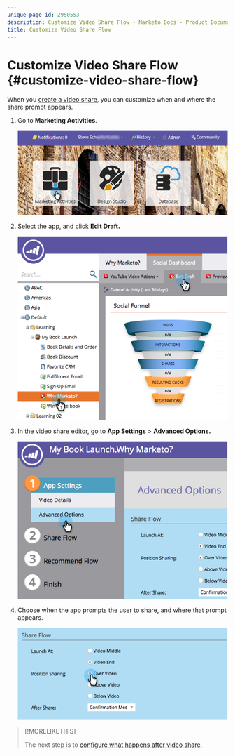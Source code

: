 ```yaml
---
unique-page-id: 2950553
description: Customize Video Share Flow - Marketo Docs - Product Documentation
title: Customize Video Share Flow
---
```


# Customize Video Share Flow {#customize-video-share-flow}

When you  [create a video share](../../../../product-docs/demand-generation/landing-pages/free-form-landing-pages/add-a-video-to-a-free-form-landing-page.md), you can customize when and where the share prompt appears.

1. Go to **Marketing Activities**.

   ![](assets/login-marketing-activities-2.png)

1. Select the app, and click **Edit Draft.**

   ![](assets/image2014-9-22-16-3a40-3a41.png)

1. In the video share editor, go to **App Settings** > **Advanced Options.** 

   ![](assets/image2014-9-22-16-3a41-3a3.png)

1. Choose when the app prompts the user to share, and where that prompt appears.

   ![](assets/image2014-9-22-16-3a41-3a20.png)

>[!MORELIKETHIS]
>
>The next step is to [configure what happens after video share](configure-after-share-prompts.md).

